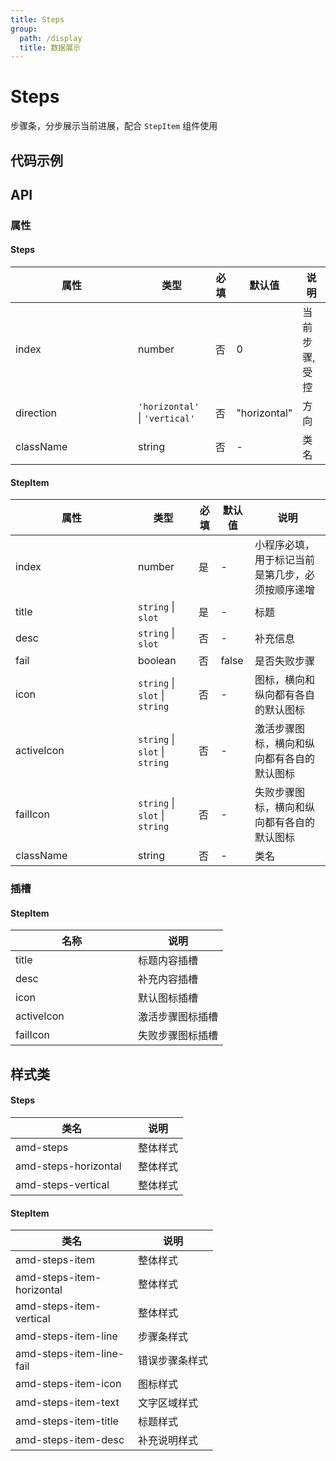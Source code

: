```yaml
---
title: Steps
group:
  path: /display
  title: 数据展示
---
```

# Steps
步骤条，分步展示当前进展，配合 `StepItem` 组件使用
## 代码示例
<code src='../../demo/pages/Steps'></code>

## API
### 属性
  
#### Steps
| 属性 | 类型 | 必填 | 默认值 | 说明 |
| -----|-----|-----|-----|----- |
| index | number | 否 | 0 | 当前步骤, 受控 |
| direction | `'horizontal'` &verbar; `'vertical'` | 否 | "horizontal" | 方向 |
| className | string | 否 | - | 类名 |
    
#### StepItem
    
| 属性 | 类型 | 必填 | 默认值 | 说明 |
| -----|-----|-----|-----|----- |
| index | number | 是 | - | 小程序必填，用于标记当前是第几步，必须按顺序递增 |
| title | `string` &verbar; `slot` | 是 | - | 标题 |
| desc | `string` &verbar; `slot` | 否 | - | 补充信息 |
| fail | boolean | 否 | false | 是否失败步骤 |
| icon | `string` &verbar; `slot` &verbar; `string` | 否 | - | 图标，横向和纵向都有各自的默认图标 |
| activeIcon | `string` &verbar; `slot` &verbar; `string` | 否 | - | 激活步骤图标，横向和纵向都有各自的默认图标 |
| failIcon | `string` &verbar; `slot` &verbar; `string` | 否 | - | 失败步骤图标，横向和纵向都有各自的默认图标 |
| className | string | 否 | - | 类名 |
  
### 插槽

#### StepItem
| 名称 | 说明 |
| ----|----|
| title | 标题内容插槽 |
| desc | 补充内容插槽 |
| icon | 默认图标插槽 |
| activeIcon | 激活步骤图标插槽 |
| failIcon | 失败步骤图标插槽 |

## 样式类
#### Steps

| 类名                       | 说明             |
| -------------------------- | ---------------- |
| amd-steps            | 整体样式         |
| amd-steps-horizontal   | 整体样式  |
| amd-steps-vertical  | 整体样式  |

#### StepItem

| 类名                       | 说明             |
| -------------------------- | ---------------- |
| amd-steps-item            | 整体样式         |
| amd-steps-item-horizontal      | 整体样式  |
| amd-steps-item-vertical  | 整体样式   |
| amd-steps-item-line  | 步骤条样式 |
| amd-steps-item-line-fail  | 错误步骤条样式 |
| amd-steps-item-icon  | 图标样式 |
| amd-steps-item-text  | 文字区域样式 |
| amd-steps-item-title  | 标题样式 |
| amd-steps-item-desc  | 补充说明样式 |

<style> 
table th:first-of-type { width: 180px; } 
.__dumi-default-layout-content article table:first-of-type th:nth-of-type(2)  {
    width: 140px
} 
.__dumi-default-layout-content article table:first-of-type th:nth-of-type(3)  {
    width: 30px
} 
.__dumi-default-layout-content article table:first-of-type th:nth-of-type(4)  {
    width: 50px
} 
.__dumi-default-layout-content article table:nth-of-type(2) th:nth-of-type(2)  {
    width: 140px
} 
.__dumi-default-layout-content article table:nth-of-type(2) th:nth-of-type(3)  {
    width: 30px
} 
.__dumi-default-layout-content article table:nth-of-type(2) th:nth-of-type(4)  {
    width: 50px
} 
</style> 